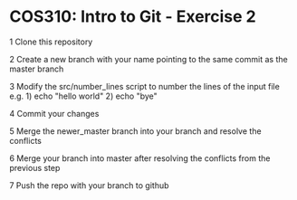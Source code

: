 # COS310: Intro to Git - Exercise 2

1 Clone this repository

2 Create a new branch with your name pointing to the same commit as the master branch

3 Modify the src/number_lines script to number the lines of the input file
 e.g. 1) echo "hello world"
      2) echo "bye"

4 Commit your changes

5 Merge the newer_master branch into your branch and resolve the conflicts

6 Merge your branch into master after resolving the conflicts from the previous step

7 Push the repo with your branch to github
